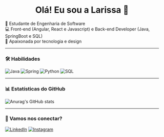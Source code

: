 <h1 align="center">Olá! Eu sou a Larissa 👋</h1>

🌱 Estudante de Engenharia de Software  
💻 Front-end (Angular, React e Javascript) e Back-end Developer (Java, SpringBoot e SQL)  
🚀 Apaixonada por tecnologia e design 

---

### 🛠️ Habilidades

![Java](https://img.shields.io/badge/Java-ED8B00?style=for-the-badge&logo=java&logoColor=white)
![Spring](https://img.shields.io/badge/Spring-6DB33F?style=for-the-badge&logo=spring&logoColor=white)
![Python](https://img.shields.io/badge/Python-3670A0?style=for-the-badge&logo=python&logoColor=white)
![SQL](https://img.shields.io/badge/SQL-00758F?style=for-the-badge&logo=postgresql&logoColor=white)

---

### 📊 Estatísticas do GitHub

![Anurag's GitHub stats](https://github-readme-stats.vercel.app/api?username=larisalais&show_icons=true&theme=radical)

---

### 💌 Vamos nos conectar?

[![LinkedIn](https://img.shields.io/badge/-LinkedIn-blue?style=for-the-badge&logo=linkedin&logoColor=white)](https://www.linkedin.com/in/seu-linkedin/)
[![Instagram](https://img.shields.io/badge/-Instagram-E4405F?style=for-the-badge&logo=instagram&logoColor=white)](https://www.instagram.com/seu-instagram/)

